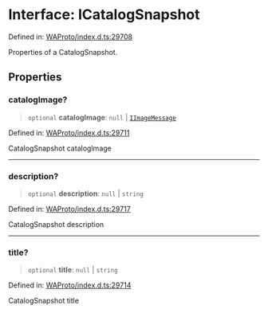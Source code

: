 # Interface: ICatalogSnapshot

Defined in: [WAProto/index.d.ts:29708](https://github.com/Fokusdotid/Baileys/blob/b457796e9982984bfe7323cdd6fea8bc613c4ed0/WAProto/index.d.ts#L29708)

Properties of a CatalogSnapshot.

## Properties

### catalogImage?

> `optional` **catalogImage**: `null` \| [`IImageMessage`](../../../interfaces/IImageMessage.md)

Defined in: [WAProto/index.d.ts:29711](https://github.com/Fokusdotid/Baileys/blob/b457796e9982984bfe7323cdd6fea8bc613c4ed0/WAProto/index.d.ts#L29711)

CatalogSnapshot catalogImage

***

### description?

> `optional` **description**: `null` \| `string`

Defined in: [WAProto/index.d.ts:29717](https://github.com/Fokusdotid/Baileys/blob/b457796e9982984bfe7323cdd6fea8bc613c4ed0/WAProto/index.d.ts#L29717)

CatalogSnapshot description

***

### title?

> `optional` **title**: `null` \| `string`

Defined in: [WAProto/index.d.ts:29714](https://github.com/Fokusdotid/Baileys/blob/b457796e9982984bfe7323cdd6fea8bc613c4ed0/WAProto/index.d.ts#L29714)

CatalogSnapshot title
